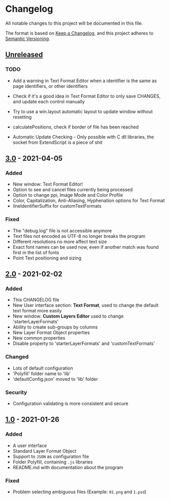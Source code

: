 # Changelog

All notable changes to this project will be documented in this file.

The format is based on [Keep a Changelog](https://keepachangelog.com/en/1.0.0/),
and this project adheres to [Semantic Versioning](https://semver.org/spec/v2.0.0.html).

## [Unreleased]

### TODO

- Add a warning in Text Format Editor when a identifier is the same as page identifiers, or other identifiers
- Check if it's a good idea in Text Format Editor to only save CHANGES, and update each control manually
- Try to use a win.layout automatic layout to update window without resetting

- calculatePositions, check if border of file has been reached

- Automatic Update Checking - Only possible with C dll libraries, the socket from ExtendScript is a piece of shit

## [3.0] - 2021-04-05

### Added

- New window: Text Format Editor!
- Option to see and cancel files currently being processed
- Option to change ppi, Image Mode and Color Profile
- Color, Capitalization, Anti-Aliasing, Hyphenation options for Text Format
- lineIdentifierSuffix for customTextFormats

### Fixed

- The "debug.log" file is not accessible anymore
- Text files not encoded as UTF-8 no longer breaks the program
- Different resolutions no more affect text size
- Exact font names can be used now, even if another match was found first in the list of fonts
- Point Text positioning and sizing

## [2.0] - 2021-02-02

### Added

- This CHANGELOG file
- New User interface section: **Text Format**, used to change the default text format more easily
- New window: **Custom Layers Editor** used to change 'starterLayerFormats'
- Ability to create sub-groups by columns
- New Layer Format Object properties
- New common properties
- Disable property to 'starterLayerFormats' and 'customTextFormats'

### Changed

- Lots of default configuration
- 'Polyfill' folder name to 'lib'
- 'defaultConfig.json' moved to 'lib' folder

### Security

- Configuration validating is more consistent and secure

## [1.0] - 2021-01-26

### Added

- A user interface
- Standard Layer Format Object
- Support to `JSON` as configuration file
- Folder Polyfill, containing `.js` libraries
- README.md with documentation about the program

### Fixed

- Problem selecting ambiguous files (Example: `01.png` and `1.psd`)

[unreleased]: https://github.com/krevlinmen/AutoTypeSetter/compare/v3.0...HEAD
[3.0]: https://github.com/krevlinmen/AutoTypeSetter/compare/v2.0...v3.0
[2.0]: https://github.com/krevlinmen/AutoTypeSetter/compare/v1.0...v2.0
[1.0]: https://github.com/krevlinmen/AutoTypeSetter/releases/tag/v1.0
